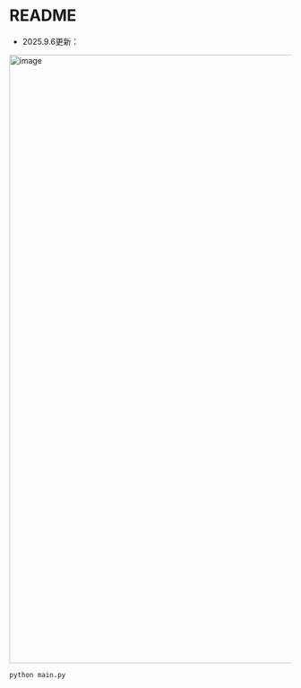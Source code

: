 # README
- 2025.9.6更新：
<img width="1804" height="1087" alt="image" src="https://github.com/user-attachments/assets/219a4b2b-df76-45d6-bd75-eec64880e08e" />


```shell
python main.py
```
